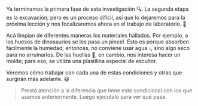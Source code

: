 <gs-attire attire-url="https://raw.githubusercontent.com/MumukiProject/mumuki-guia-gobstones-expresiones-kids/master/assets/attires/config_1534261073557.json"></gs-attire>

<gs-toolbox toolbox-url="https://raw.githubusercontent.com/MumukiProject/mumuki-guia-gobstones-expresiones-kids/master/assets/toolbox.xml">
</gs-toolbox>

Ya terminamos la primera fase de esta investigación :mag:. La segunda etapa es la excavación; pero es un proceso difícil, así que lo dejaremos para la próxima lección y nos focalizaremos ahora en el trabajo de laboratorio. :microscope:

Acá limpian de diferentes maneras los materiales hallados. Por ejemplo, a los huesos de dinosaurios se les pasa un pincel. Esto es porque absorben fácilmente la humedad; entonces, no conviene usar agua :droplet:, sino algo seco para no arruinarlos. De las huellas :paw_prints:, en cambio, nos interesa hacer un molde; para eso, se utiliza una plastilina especial de escultor. 

Veremos cómo trabajar con cada una de estas condiciones y otras que surgirán más adelante. :smiley:

> Prestá atención a la diferencia que tiene este condicional con los que usamos anteriormente. Luego ejecutalo para ver qué pasa.